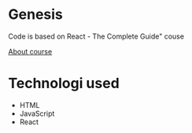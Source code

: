 # Genesis
Code is based on React - The Complete Guide" couse

[About course](https://www.udemy.com/course/react-the-complete-guide-incl-redux/?couponCode=KEEPLEARNING)


# Technologi used
- HTML
- JavaScript
- React